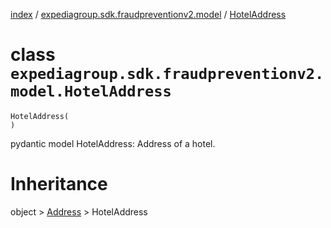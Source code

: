[index](index.md) /
[expediagroup.sdk.fraudpreventionv2.model](expediagroup.sdk.fraudpreventionv2.model.md)
/ [HotelAddress](HotelAddress.md)

# class `expediagroup.sdk.fraudpreventionv2.model.HotelAddress`

```
HotelAddress(
)
```

pydantic model HotelAddress: Address of a hotel.

# Inheritance

object > [Address](Address.md) > HotelAddress
